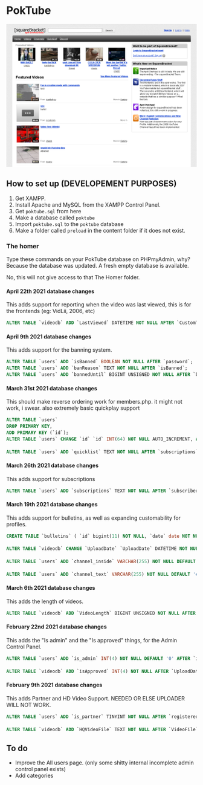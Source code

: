 # PokTube
![Website](screenshot.png)

## How to set up (DEVELOPEMENT PURPOSES)

1. Get XAMPP.
2. Install Apache and MySQL from the XAMPP Control Panel.
3. Get ``poktube.sql`` from here
4. Make a database called ``poktube``
5. Import ``poktube.sql`` to the ``poktube`` database
6. Make a folder called ``preload`` in the content folder if it does not exist.

### The homer
Type these commands on your PokTube database on PHPmyAdmin, why? Because the database was updated. A fresh empty database is available.

No, this will not give access to that The Homer folder.
#### April 22th 2021 database changes
This adds support for reporting when the video was last viewed, this is for the frontends (eg: VidLii, 2006, etc)
```sql
ALTER TABLE `videodb` ADD `LastViewed` DATETIME NOT NULL AFTER `CustomThumbnail`; `
```
#### April 9th 2021 database changes
This adds support for the banning system.
```sql
ALTER TABLE `users` ADD `isBanned` BOOLEAN NOT NULL AFTER `password`; 
ALTER TABLE `users` ADD `banReason` TEXT NOT NULL AFTER `isBanned`; 
ALTER TABLE `users` ADD `bannedUntil` BIGINT UNSIGNED NOT NULL AFTER `banReason`; 
```
#### March 31st 2021 database changes
This should make reverse ordering work for members.php. it might not work, i swear. also extremely basic quickplay support
```sql
ALTER TABLE `users`
DROP PRIMARY KEY,
ADD PRIMARY KEY (`id`);
ALTER TABLE `users` CHANGE `id` `id` INT(64) NOT NULL AUTO_INCREMENT, add PRIMARY KEY (`id`); 

ALTER TABLE `users` ADD `quicklist` TEXT NOT NULL AFTER `subscriptions`; 
```
#### March 26th 2021 database changes
This adds support for subscriptions
```sql
ALTER TABLE `users` ADD `subscriptions` TEXT NOT NULL AFTER `subscribers`; 
```
#### March 19th 2021 database changes
This adds support for bulletins, as well as expanding customability for profiles.
```sql
CREATE TABLE `bulletins` ( `id` bigint(11) NOT NULL, `date` date NOT NULL, `subject` text NOT NULL, `body` text NOT NULL, `user` text NOT NULL );

ALTER TABLE `videodb` CHANGE `UploadDate` `UploadDate` DATETIME NOT NULL; 

ALTER TABLE `users` ADD `channel_inside` VARCHAR(255) NOT NULL DEFAULT '#EDF5FB' AFTER `channel_bg`;

ALTER TABLE `users` ADD `channel_text` VARCHAR(255) NOT NULL DEFAULT '#0033CC' AFTER `channel_inside`; 
```

#### March 6th 2021 database changes
This adds the length of videos.
```sql
ALTER TABLE `videodb` ADD `VideoLength` BIGINT UNSIGNED NOT NULL AFTER `HQVideoFile`;
```
#### February 22nd 2021 database changes
This adds the "Is admin" and the "Is approved" things, for the Admin Control Panel.
```sql
ALTER TABLE `users` ADD `is_admin` INT(4) NOT NULL DEFAULT '0' AFTER `is_partner`; 

ALTER TABLE `videodb` ADD `isApproved` INT(4) NOT NULL AFTER `UploadDate`; 
```
#### February 9th 2021 database changes
This adds Partner and HD Video Support. NEEDED OR ELSE UPLOADER WILL NOT WORK.
```sql
ALTER TABLE `users` ADD `is_partner` TINYINT NOT NULL AFTER `registeredon`; 

ALTER TABLE `videodb` ADD `HQVideoFile` TEXT NOT NULL AFTER `VideoFile`; 
```
## To do
* Improve the All users page. (only some shitty internal incomplete admin control panel exists)
* Add categories

